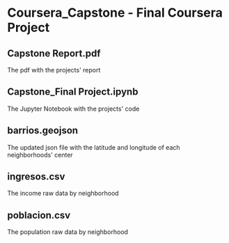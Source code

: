 # Coursera_Capstone - Final Coursera Project

## Capstone Report.pdf
The pdf with the projects' report

## Capstone_Final Project.ipynb
The Jupyter Notebook with the projects' code

## barrios.geojson
The updated json file with the latitude and longitude of each neighborhoods' center

## ingresos.csv
The income raw data by neighborhood

## poblacion.csv
The population raw data by neighborhood
